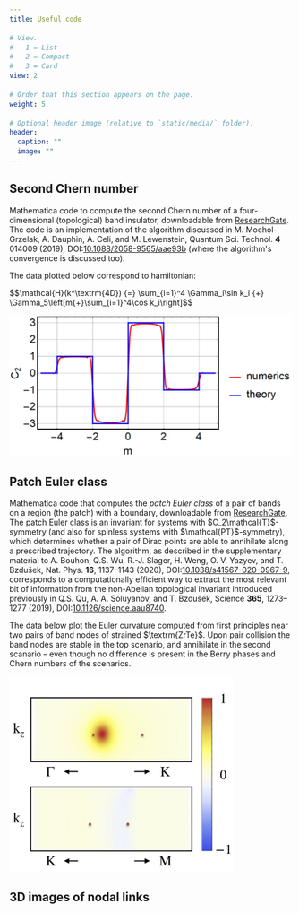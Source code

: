 ```yaml
---
title: Useful code

# View.
#   1 = List
#   2 = Compact
#   3 = Card
view: 2

# Order that this section appears on the page.
weight: 5

# Optional header image (relative to `static/media/` folder).
header:
  caption: ""
  image: ""
---
```

<section>
  <h2>Second Chern number</h2>
  <p>Mathematica code to compute the second Chern number of a four-dimensional (topological) band insulator, downloadable from <a   href="http://dx.doi.org/10.13140/RG.2.2.35088.12801" target=”_blank”>ResearchGate</a>. The code is an implementation of the algorithm discussed in M. Mochol-Grzelak, A. Dauphin, A. Celi, and M. Lewenstein, Quantum Sci. Technol. <b>4</b> 014009 (2019), DOI:<a href="https://doi.org/10.1088/2058-9565/aae93b" target=”_blank”>10.1088/2058-9565/aae93b</a> (where the algorithm's convergence is discussed too). </p>
  <p>The data plotted below correspond to hamiltonian: </p>
  <p>$$\mathcal{H}(k^\textrm{4D}) {=} \sum_{i=1}^4 \Gamma_i\sin k_i {+} \Gamma_5\left[m{+}\sum_{i=1}^4\cos k_i\right]$$</p>
  <img src="C2-compare.JPG" width="600" max-width: 100%>
</section>

<section>
  <h2>Patch Euler class </h2>
  <p>Mathematica code that computes the <i>patch Euler class</i> of a pair of bands on a region (the patch) with a boundary, downloadable from <a   href="http://dx.doi.org/10.13140/RG.2.2.29803.69928" target=”_blank”>ResearchGate</a>. The patch Euler class is an invariant for systems with $C_2\mathcal{T}$-symmetry (and also for spinless systems with $\mathcal{PT}$-symmetry), which determines whether a pair of Dirac points are able to annihilate along a prescribed trajectory. The algorithm, as described in the supplementary material to A. Bouhon, Q.S. Wu, R.-J. Slager, H. Weng, O. V. Yazyev, and T. Bzdušek, Nat. Phys. <b>16</b>, 1137–1143 (2020), DOI:<a href="https://doi.org/10.1038/s41567-020-0967-9" target=”_blank”>10.1038/s41567-020-0967-9</a>, corresponds to a computationally efficient way to extract the most relevant bit of information from the non-Abelian topological invariant introduced previously in Q.S. Qu, A. A. Soluyanov, and T. Bzdušek, Science <b>365</b>, 1273–1277 (2019), DOI:<a href="https://doi.org/10.1126/science.aau8740" target=”_blank”>10.1126/science.aau8740</a>.
  <p>The data below plot the Euler curvature computed from first principles near two pairs of band nodes of strained $\textrm{ZrTe}$. Upon pair collision the band nodes are stable in the top scenario, and annihilate in the second scanario – even though no difference is present in the Berry phases and Chern numbers of the scenarios.</p>
  </p>
  <img src="patch-Euler.JPG" width="400" max-width: 100%>
</section>

<section>
  <h2>3D images of nodal links</h2>
  <p>
  </p>
</section>
